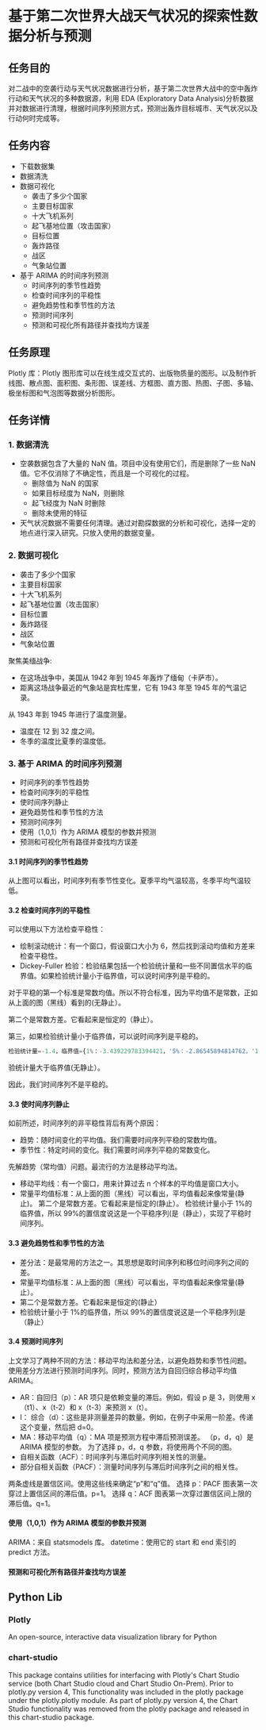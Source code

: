 # 基于第二次世界大战天气状况的探索性数据分析与预测

## 任务目的

对二战中的空袭行动与天气状况数据进行分析，基于第二次世界大战中的空中轰炸行动和天气状况的多种数据源，利用 EDA (Exploratory Data Analysis)分析数据并对数据进行清理，根据时间序列预测方式，预测出轰炸目标城市、天气状况以及行动何时完成等。

## 任务内容

- 下载数据集
- 数据清洗
- 数据可视化
  - 袭击了多少个国家
  - 主要目标国家
  - 十大飞机系列
  - 起飞基地位置（攻击国家）
  - 目标位置
  - 轰炸路径
  - 战区
  - 气象站位置
- 基于 ARIMA 的时间序列预测
  - 时间序列的季节性趋势
  - 检查时间序列的平稳性
  - 避免趋势性和季节性的方法
  - 预测时间序列
  - 预测和可视化所有路径并查找均方误差

## 任务原理

Plotly 库：Plotly 图形库可以在线生成交互式的、出版物质量的图形。以及制作折线图、散点图、面积图、条形图、误差线、方框图、直方图、热图、子图、多轴、极坐标图和气泡图等数据分析图形。

## 任务详情

### 1. 数据清洗

- 空袭数据包含了大量的 NaN 值。项目中没有使用它们，而是删除了一些 NaN 值。它不仅消除了不确定性，而且是一个可视化的过程。
  - 删除值为 NaN 的国家
  - 如果目标经度为 NaN，则删除
  - 起飞经度为 NaN 时删除
  - 删除未使用的特征
- 天气状况数据不需要任何清理。通过对勘探数据的分析和可视化，选择一定的地点进行深入研究。只放入使用的数据变量。

### 2. 数据可视化

- 袭击了多少个国家
- 主要目标国家
- 十大飞机系列
- 起飞基地位置（攻击国家）
- 目标位置
- 轰炸路径
- 战区
- 气象站位置

聚焦美缅战争:

- 在这场战争中，美国从 1942 年到 1945 年轰炸了缅甸（卡萨市）。
- 距离这场战争最近的气象站是宾杜库里，它有 1943 年至 1945 年的气温记录。

从 1943 年到 1945 年进行了温度测量。

- 温度在 12 到 32 度之间。
- 冬季的温度比夏季的温度低。

### 3. 基于 ARIMA 的时间序列预测

- 时间序列的季节性趋势
- 检查时间序列的平稳性
- 使时间序列静止
- 避免趋势性和季节性的方法
- 预测时间序列
- 使用（1,0,1）作为 ARIMA 模型的参数并预测
- 预测和可视化所有路径并查找均方误差

#### 3.1 时间序列的季节性趋势

从上图可以看出，时间序列有季节性变化。夏季平均气温较高，冬季平均气温较低。

#### 3.2 检查时间序列的平稳性

可以使用以下方法检查平稳性：

- 绘制滚动统计：有一个窗口，假设窗口大小为 6，然后找到滚动均值和方差来检查平稳性。
- Dickey-Fuller 检验：检验结果包括一个检验统计量和一些不同置信水平的临界值。如果检验统计量小于临界值，可以说时间序列是平稳的。

对于平稳的第一个标准是常数均值。所以不符合标准，因为平均值不是常数，正如从上面的图（黑线）看到的(无静止）。

第二个是常数方差。它看起来是恒定的（静止）。

第三，如果检验统计量小于临界值，可以说时间序列是平稳的。

```python
检验统计量=-1.4，临界值={1%：-3.439229783394421，'5%：-2.86545894814762，'10%：-2.5688568756191392}。
```

验统计量大于临界值(无静止）。

因此，我们时间序列不是平稳的。

#### 3.3 使时间序列静止

如前所述，时间序列的非平稳性背后有两个原因：

- 趋势：随时间变化的平均值。我们需要时间序列平稳的常数均值。
- 季节性：特定时间的变化。我们需要时间序列平稳的常数变化。

先解趋势（常均值）问题。最流行的方法是移动平均法。

- 移动平均线：有一个窗口，用来计算过去 n 个样本的平均值是窗口大小。
- 常量平均值标准：从上面的图（黑线）可以看出，平均值看起来像常量(静止)。
  第二个是常数方差。它看起来是恒定的(静止）。
  检验统计量小于 1%的临界值，所以 99%的置信度说这是一个平稳序列(是（静止），实现了平稳时间序列。

#### 3.3 避免趋势性和季节性的方法

- 差分法：是最常用的方法之一。其思想是取时间序列和移位时间序列之间的差。
- 常量平均值标准：从上面的图（黑线）可以看出，平均值看起来像常量(静止）。
- 第二个是常数方差。它看起来是恒定的(静止）
- 检验统计量小于 1%的临界值，所以 99%的置信度说这是一个平稳序列(是（静止）

#### 3.4 预测时间序列

上文学习了两种不同的方法：移动平均法和差分法，以避免趋势和季节性问题。
使用差分方法进行预测时间序列。同时，预测方法为自回归综合移动平均值 ARIMA。

- AR：自回归（p）：AR 项只是依赖变量的滞后。例如，假设 p 是 3，则使用 x（t1）、x（t-2）和 x（t-3）来预测 x（t）。
- I： 综合（d）：这些是非测量差异的数量。例如，在例子中采用一阶差。传递这个变量，然后把 d=0。
- MA：移动平均值（q）：MA 项是预测方程中滞后预测误差。
  （p，d，q）是 ARIMA 模型的参数。
  为了选择 p，d，q 参数，将使用两个不同的图。
- 自相关函数（ACF）：时间序列与滞后时间序列相关性的测量。
- 部分自相关函数（PACF）：测量时间序列与滞后时间序列之间的相关性。

两条虚线是置信区间。使用这些线来确定“p”和“q”值。
选择 p：PACF 图表第一次穿过上置信区间的滞后值。p=1。
选择 q：ACF 图表第一次穿过置信区间上限的滞后值。q=1。

#### 使用（1,0,1）作为 ARIMA 模型的参数并预测

ARIMA：来自 statsmodels 库。
datetime：使用它的 start 和 end 索引的 predict 方法。

#### 预测和可视化所有路径并查找均方误差

## Python Lib

### Plotly

An open-source, interactive data visualization library for Python

### chart-studio

This package contains utilities for interfacing with Plotly's Chart Studio service (both Chart Studio cloud and Chart Studio On-Prem). Prior to plotly.py version 4, This functionality was included in the plotly package under the plotly.plotly module. As part of plotly.py version 4, the Chart Studio functionality was removed from the plotly package and released in this chart-studio package.
